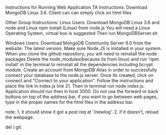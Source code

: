 Instructions for Running Web Application
TA Instructions:
Download MongoDB Linux 3.6.
Client can can simply click on html files

Other Group Instructions:
Linux Users:
Download MongoDB Linux 3.6 and node and Linux
npm install <dne packages>(Linux) from node.js
You will need a Linux Operating System, virtual box is suggested
Then run MongoDBServer.sh

Windows Users:
Download MongoDB Community Server 6.0 from the website. The latest version.
Make sure Node.JS is installed in your system.
When you clone the github repository, you will need to reinstall the node packages
Delete the node_modules(because its from linux) and run 'npm install' in the terminal to reinstall all the dependencies including bcrypt module.
Create an account from MongoDB Atlas in order to successfully connect your database to the node.js server.
Once its created, click on connect and "Connect to your application". Follow the instructions and place the link in index.js line 21.
Then in terminal run node index.js. Application should run then in host 3000.
Do not use the forward or back buttons on top of the address bar, if you want to go between web pages,
type in the proper names for the html files in the address bar.


note: 1. it should show it got a post req at '/newlog'. 2. if it doesn't, reload the webpage.

del /.git.
